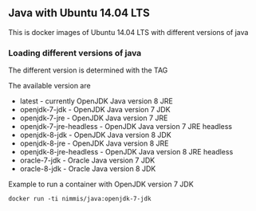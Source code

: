 ## Java with Ubuntu 14.04 LTS

This is docker images of Ubuntu 14.04 LTS with different versions of java

### Loading different versions of java

The different version is determined with the TAG 

The available version are 

* latest - currently OpenJDK Java version 8 JRE
* openjdk-7-jdk          - OpenJDK Java version 7 JDK
* openjdk-7-jre          - OpenJDK Java version 7 JRE
* openjdk-7-jre-headless - OpenJDK Java version 7 JRE headless
* openjdk-8-jdk          - OpenJDK Java version 8 JDK
* openjdk-8-jre          - OpenJDK Java version 8 JRE
* openjdk-8-jre-headless - OpenJDK Java version 8 JRE headless
* oracle-7-jdk           - Oracle Java version 7 JDK
* oracle-8-jdk           - Oracle Java version 8 JDK

Example to run a container with OpenJDK version 7 JDK

	docker run -ti nimmis/java:openjdk-7-jdk


